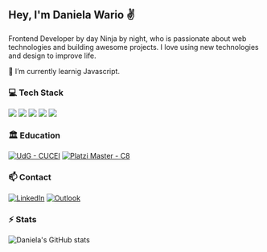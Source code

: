 ## Hey, I'm Daniela Wario ✌️

Frontend Developer by day Ninja by night, who is passionate about web technologies and building awesome projects. I love using new technologies and design to improve life.        

📍 I’m currently learnig Javascript.

### 💻 Tech Stack
<img src="https://img.shields.io/badge/JavaScript-323330?style=for-the-badge&logo=javascript&logoColor=F7DF1E"> <img src="https://img.shields.io/badge/HTML5-E34F26?style=for-the-badge&logo=html5&logoColor=white"> <img src="https://img.shields.io/badge/CSS3-1572B6?style=for-the-badge&logo=css3&logoColor=white"> <img src="https://img.shields.io/badge/C%2B%2B-00599C?style=for-the-badge&logo=c%2B%2B&logoColor=white"> <img src="https://img.shields.io/badge/PostgreSQL-316192?style=for-the-badge&logo=postgresql&logoColor=white">

### 🏛 Education
[![UdG - CUCEI](https://img.shields.io/static/v1?label=UdG&message=CUCEI&color=%23152491&style=for-the-badge)](https://)
[![Platzi Master - C8](https://img.shields.io/static/v1?label=Platzi+Master&message=C8&color=%23159122&style=for-the-badge)](https://)

### 📫 Contact 

<a href="https://www.linkedin.com/in/danielawario" target="_blank"><img src="https://img.shields.io/badge/LinkedIn-0077B5?style=for-the-badge&logo=linkedin&logoColor=white" alt="LinkedIn"></a> [![Outlook](https://img.shields.io/badge/danielawario@outlook.com-0078D4?style=for-the-badge&logo=microsoft-outlook&logoColor=white&mailto:danielawario@outlook.com)](mailto:danielawario@outlook.com)

### ⚡️ Stats

![Daniela's GitHub stats](https://github-readme-stats.vercel.app/api?username=dwario&show_icons=true&theme=blueberry)

